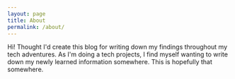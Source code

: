 ```yaml
---
layout: page
title: About
permalink: /about/
---
```


Hi! Thought I'd create this blog for writing down my findings throughout my tech adventures. As I'm doing a tech projects, I find myself wanting to write down my newly learned information somewhere. This is hopefully that somewhere. 

<!---### More Information

A place to include any other types of information that you'd like to include about yourself.

### Contact me

[email@domain.com](mailto:email@domain.com)--->

